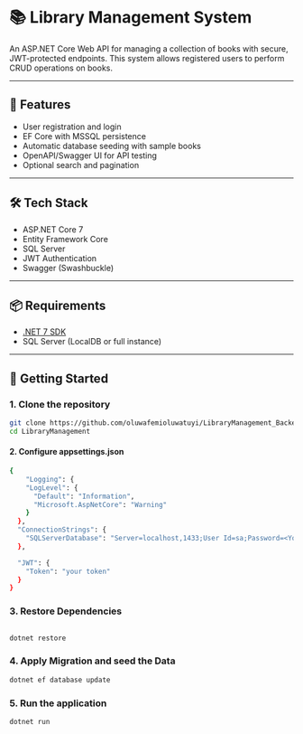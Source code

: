 # 📚 Library Management System

An ASP.NET Core Web API for managing a collection of books with secure, JWT-protected endpoints. This system allows registered users to perform CRUD operations on books.

---

## 🚀 Features

- User registration and login
- EF Core with MSSQL persistence
- Automatic database seeding with sample books
- OpenAPI/Swagger UI for API testing
- Optional search and pagination

---

## 🛠️ Tech Stack

- ASP.NET Core 7
- Entity Framework Core
- SQL Server
- JWT Authentication
- Swagger (Swashbuckle)

---

## 📦 Requirements

- [.NET 7 SDK](https://dotnet.microsoft.com/download)
- SQL Server (LocalDB or full instance)

---

## 🔧 Getting Started

### 1. Clone the repository

```bash
git clone https://github.com/oluwafemioluwatuyi/LibraryManagement_Backend.git
cd LibraryManagement

```

#### 2. Configure appsettings.json

```bash
{
    "Logging": {
    "LogLevel": {
      "Default": "Information",
      "Microsoft.AspNetCore": "Warning"
    }
  },
  "ConnectionStrings": {
    "SQLServerDatabase": "Server=localhost,1433;User Id=sa;Password=<Your-SQL-Server-Password>;Database=LibraryManagement;Encrypt=True;TrustServerCertificate=True;"
  },

  "JWT": {
    "Token": "your token"
  }
}

```

### 3. Restore Dependencies

```bash

dotnet restore
```

### 4. Apply Migration and seed the Data

```bash
dotnet ef database update

```

### 5. Run the application

```bash
dotnet run
```
